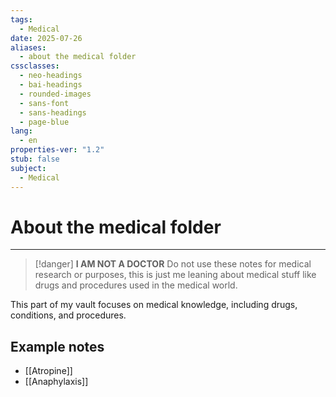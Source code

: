 ```yaml
---
tags:
  - Medical
date: 2025-07-26
aliases:
  - about the medical folder
cssclasses:
  - neo-headings
  - bai-headings
  - rounded-images
  - sans-font
  - sans-headings
  - page-blue
lang:
  - en
properties-ver: "1.2"
stub: false
subject:
  - Medical
---
```

# About the medical folder

***
>[!danger] 
> **I AM NOT A DOCTOR**
> Do not use these notes for medical research or purposes, this is just me leaning about medical stuff like drugs and procedures used in the medical world.

This part of my vault focuses on medical knowledge, including drugs, conditions, and procedures. 

## Example notes
- [[Atropine]]
- [[Anaphylaxis]]